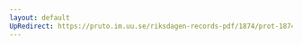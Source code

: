 ```yaml
---
layout: default
UpRedirect: https://pruto.im.uu.se/riksdagen-records-pdf/1874/prot-1874--ak--306.pdf
---
```

